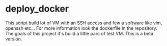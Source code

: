 # deploy_docker

This script build  lot of VM with an SSH access and few a software like vim, openssh etc...
For more information look the  dockerfile in the repository.
The goals of this project it's build a little parc of test VM.
This is a beta version.
